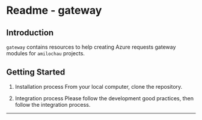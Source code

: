 # Readme - gateway

## Introduction

`gateway` contains resources to help creating Azure requests gateway modules for `amilochau` projects.

## Getting Started

1. Installation process
From your local computer, clone the repository.

2. Integration process
Please follow the development good practices, then follow the integration process.

---
